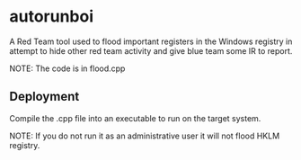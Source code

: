 # autorunboi
A Red Team tool used to flood important registers in the Windows registry in attempt to hide other red team activity and
give blue team some IR to report.

NOTE: The code is in flood.cpp

## Deployment
Compile the .cpp file into an executable to run on the target system.

NOTE: If you do not run it as an administrative user it will not flood HKLM registry.